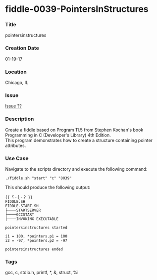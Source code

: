 fiddle-0039-PointersInStructures
======

### Title

pointersinstructures


### Creation Date

01-19-17


### Location

Chicago, IL


### Issue

[Issue ??](https://github.com/bradyhouse/house/issues/??)


### Description

Create a fiddle based on Program 11.5 from Stephen Kochan's book Programming in C (Developer's Library) 4th Edition.  
This program demonstrates how to create a structure containing pointer attributes.

### Use Case

Navigate to the scripts directory and execute the following command:

    ./fiddle.sh "start" "c" "0039"
    
This should produce the following output:

    {{ ʕ・ɭ・ʔ }}
    FIDDLE.SH
    FIDDLE-START.SH
    ├────STARTSERVER
    ├────GCCSTART
    ├────INVOKING EXECUTABLE
    
    pointersinstructures started
    
    i1 = 100, *pointers.p1 = 100
    i2 = -97, *pointers.p2 = -97
    
    pointersinstructures ended


### Tags

gcc, c, stdio.h, printf, *, &, struct, %i
